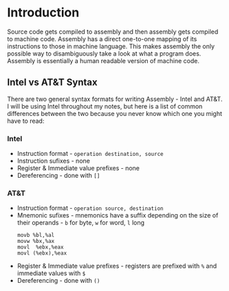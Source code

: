 # Introduction

Source code gets compiled to assembly and then assembly gets compiled to machine code. Assembly has a direct one-to-one mapping of its instructions to those in machine language. This makes assembly the only possible way to disambiguously take a look at what a program does. Assembly is essentially a human readable version of machine code.

## Intel vs AT&T Syntax

There are two general syntax formats for writing Assembly - Intel and AT&T. I will be using Intel throughout my notes, but here is a list of common differences between the two because you never know which one you might have to read:

### Intel

- Instruction format - `operation destination, source`
- Instruction sufixes - none
- Register & Immediate value prefixes - none
- Dereferencing - done with `[]`

### AT&T

- Instruction format - `operation source, destination`
- Mnemonic sufixes - mnemonics have a suffix depending on the size of their operands - `b` for byte, `w` for word, `l` long
	```
	movb %bl,%al
	movw %bx,%ax
	movl  %ebx,%eax
	movl (%ebx),%eax
	```
- Register & Immediate value prefixes - registers are prefixed with `%` and immediate values with `$`
- Dereferencing - done with `()`